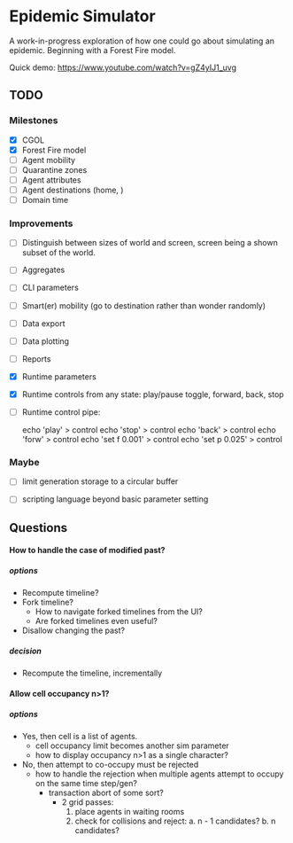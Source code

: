 Epidemic Simulator
==================

A work-in-progress exploration of how one could go about simulating an epidemic.
Beginning with a Forest Fire model.

Quick demo: https://www.youtube.com/watch?v=gZ4yIJ1_uvg

TODO
----

### Milestones
- [x] CGOL
- [x] Forest Fire model
- [ ] Agent mobility
- [ ] Quarantine zones
- [ ] Agent attributes
- [ ] Agent destinations (home, )
- [ ] Domain time

### Improvements
- [ ] Distinguish between sizes of world and screen, screen being a shown
      subset of the world.
- [ ] Aggregates
- [ ] CLI parameters
- [ ] Smart(er) mobility (go to destination rather than wonder randomly)
- [ ] Data export
- [ ] Data plotting
- [ ] Reports
- [x] Runtime parameters
- [x] Runtime controls from any state: play/pause toggle, forward, back, stop
- [ ] Runtime control pipe:

    echo 'play' > control
    echo 'stop' > control
    echo 'back' > control
    echo 'forw' > control
    echo 'set f 0.001' > control
    echo 'set p 0.025' > control

### Maybe
- [ ] limit generation storage to a circular buffer
- [ ] scripting language beyond basic parameter setting


Questions
---------

#### How to handle the case of modified past?
##### options
- Recompute timeline?
- Fork timeline?
    - How to navigate forked timelines from the UI?
    - Are forked timelines even useful?
- Disallow changing the past?
##### decision
- Recompute the timeline, incrementally

#### Allow cell occupancy n>1?
##### options
- Yes, then cell is a list of agents.
    - cell occupancy limit becomes another sim parameter
    - how to display occupancy n>1 as a single character?
- No, then attempt to co-occupy must be rejected
    - how to handle the rejection when multiple agents attempt to occupy on the
      same time step/gen?
        - transaction abort of some sort?
            - 2 grid passes:
                1. place agents in waiting rooms
                2. check for collisions and reject:
                    a. n - 1 candidates?
                    b. n candidates?
